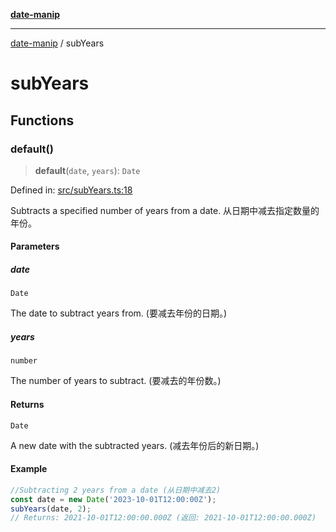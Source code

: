 [**date-manip**](index.md)

***

[date-manip](modules.md) / subYears

# subYears

## Functions

### default()

> **default**(`date`, `years`): `Date`

Defined in: [src/subYears.ts:18](https://github.com/fengxinming/date-manip/blob/74162e61fff73f0ace27e57ce0b5395775c035f2/src/subYears.ts#L18)

Subtracts a specified number of years from a date.
从日期中减去指定数量的年份。

#### Parameters

##### date

`Date`

The date to subtract years from. (要减去年份的日期。)

##### years

`number`

The number of years to subtract. (要减去的年份数。)

#### Returns

`Date`

A new date with the subtracted years. (减去年份后的新日期。)

#### Example

```ts
//Subtracting 2 years from a date (从日期中减去2)
const date = new Date('2023-10-01T12:00:00Z');
subYears(date, 2);
// Returns: 2021-10-01T12:00:00.000Z (返回: 2021-10-01T12:00:00.000Z)
```
